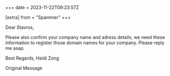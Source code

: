 +++
date = 2023-11-22T09:23:57Z

[extra]
from = "Spammer"
+++

Dear Stavros,

Please also confirm your company name and adress details, we need these information to register those domain names for your company. Please reply me asap. 

Best Regards, 
Heidi Zong

 Original Message 
